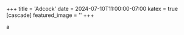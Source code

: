 +++
title = 'Adcock'
date = 2024-07-10T11:00:00-07:00
katex = true
[cascade]
  featured_image = ''
+++


a
